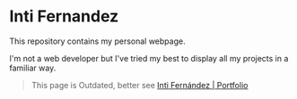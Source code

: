 # Inti Fernandez
 
This repository contains my personal webpage.

I'm not a web developer but I've tried my best to display all my projects in a familiar way.


> This page is Outdated, better see [Inti Fernández | Portfolio](https://texadeveloper.github.io/Portfolio/)
